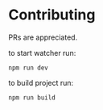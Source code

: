# Contributing

PRs are appreciated.

to start watcher run:

`npm run dev`

to build project run:

`npm run build`
